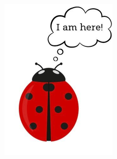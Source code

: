 <title>I am here</title>

![Image](277691342_4391624447605501_4827505982951823747_n.jpg)

<style>
  footer {
    display: none;
  }
  header {
    display: none;
  }
</style>
